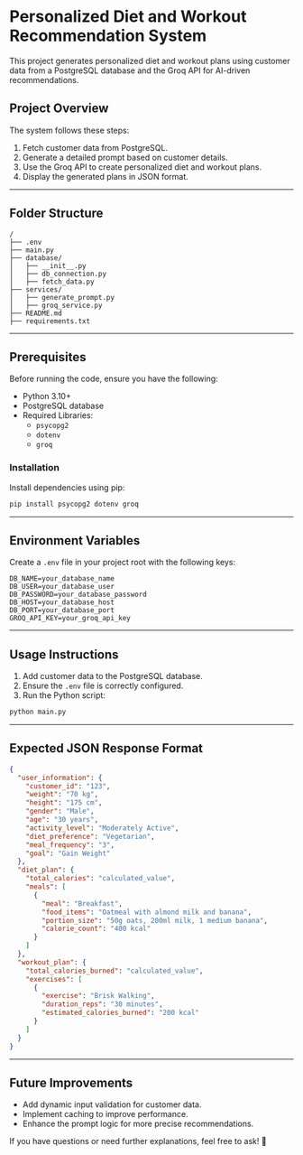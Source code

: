 # Personalized Diet and Workout Recommendation System

This project generates personalized diet and workout plans using customer data from a PostgreSQL database and the Groq API for AI-driven recommendations.

## Project Overview
The system follows these steps:
1. Fetch customer data from PostgreSQL.
2. Generate a detailed prompt based on customer details.
3. Use the Groq API to create personalized diet and workout plans.
4. Display the generated plans in JSON format.

---

## Folder Structure
```
/
├── .env
├── main.py
├── database/
│   ├── __init__.py
│   ├── db_connection.py
│   ├── fetch_data.py
├── services/
│   ├── generate_prompt.py
│   ├── groq_service.py
├── README.md
├── requirements.txt
```

---

## Prerequisites
Before running the code, ensure you have the following:

- Python 3.10+
- PostgreSQL database
- Required Libraries:
  - `psycopg2`
  - `dotenv`
  - `groq`

### Installation
Install dependencies using pip:
```bash
pip install psycopg2 dotenv groq
```

---

## Environment Variables
Create a `.env` file in your project root with the following keys:

```
DB_NAME=your_database_name
DB_USER=your_database_user
DB_PASSWORD=your_database_password
DB_HOST=your_database_host
DB_PORT=your_database_port
GROQ_API_KEY=your_groq_api_key
```

---

## Usage Instructions
1. Add customer data to the PostgreSQL database.
2. Ensure the `.env` file is correctly configured.
3. Run the Python script:
```bash
python main.py
```

---

## Expected JSON Response Format
```json
{
  "user_information": {
    "customer_id": "123",
    "weight": "70 kg",
    "height": "175 cm",
    "gender": "Male",
    "age": "30 years",
    "activity_level": "Moderately Active",
    "diet_preference": "Vegetarian",
    "meal_frequency": "3",
    "goal": "Gain Weight"
  },
  "diet_plan": {
    "total_calories": "calculated_value",
    "meals": [
      {
        "meal": "Breakfast",
        "food_items": "Oatmeal with almond milk and banana",
        "portion_size": "50g oats, 200ml milk, 1 medium banana",
        "calorie_count": "400 kcal"
      }
    ]
  },
  "workout_plan": {
    "total_calories_burned": "calculated_value",
    "exercises": [
      {
        "exercise": "Brisk Walking",
        "duration_reps": "30 minutes",
        "estimated_calories_burned": "200 kcal"
      }
    ]
  }
}
```

---

## Future Improvements
- Add dynamic input validation for customer data.
- Implement caching to improve performance.
- Enhance the prompt logic for more precise recommendations.

If you have questions or need further explanations, feel free to ask! 🚀
